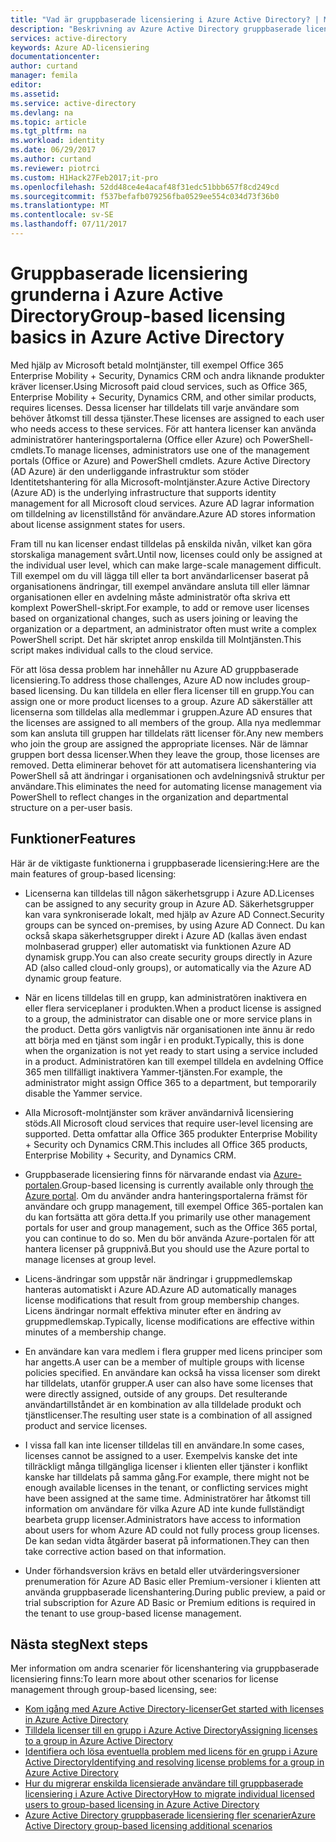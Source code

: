 ```yaml
---
title: "Vad är gruppbaserade licensiering i Azure Active Directory? | Microsoft Docs"
description: "Beskrivning av Azure Active Directory gruppbaserade licensiering, hur det fungerar och bästa praxis"
services: active-directory
keywords: Azure AD-licensiering
documentationcenter: 
author: curtand
manager: femila
editor: 
ms.assetid: 
ms.service: active-directory
ms.devlang: na
ms.topic: article
ms.tgt_pltfrm: na
ms.workload: identity
ms.date: 06/29/2017
ms.author: curtand
ms.reviewer: piotrci
ms.custom: H1Hack27Feb2017;it-pro
ms.openlocfilehash: 52dd48ce4e4acaf48f31edc51bbb657f8cd249cd
ms.sourcegitcommit: f537befafb079256fba0529ee554c034d73f36b0
ms.translationtype: MT
ms.contentlocale: sv-SE
ms.lasthandoff: 07/11/2017
---
```

# <a name="group-based-licensing-basics-in-azure-active-directory"></a><span data-ttu-id="05ba1-105">Gruppbaserade licensiering grunderna i Azure Active Directory</span><span class="sxs-lookup"><span data-stu-id="05ba1-105">Group-based licensing basics in Azure Active Directory</span></span>

<span data-ttu-id="05ba1-106">Med hjälp av Microsoft betald molntjänster, till exempel Office 365 Enterprise Mobility + Security, Dynamics CRM och andra liknande produkter kräver licenser.</span><span class="sxs-lookup"><span data-stu-id="05ba1-106">Using Microsoft paid cloud services, such as Office 365, Enterprise Mobility + Security, Dynamics CRM, and other similar products, requires licenses.</span></span> <span data-ttu-id="05ba1-107">Dessa licenser har tilldelats till varje användare som behöver åtkomst till dessa tjänster.</span><span class="sxs-lookup"><span data-stu-id="05ba1-107">These licenses are assigned to each user who needs access to these services.</span></span> <span data-ttu-id="05ba1-108">För att hantera licenser kan använda administratörer hanteringsportalerna (Office eller Azure) och PowerShell-cmdlets.</span><span class="sxs-lookup"><span data-stu-id="05ba1-108">To manage licenses, administrators use one of the management portals (Office or Azure) and PowerShell cmdlets.</span></span> <span data-ttu-id="05ba1-109">Azure Active Directory (AD Azure) är den underliggande infrastruktur som stöder Identitetshantering för alla Microsoft-molntjänster.</span><span class="sxs-lookup"><span data-stu-id="05ba1-109">Azure Active Directory (Azure AD) is the underlying infrastructure that supports identity management for all Microsoft cloud services.</span></span> <span data-ttu-id="05ba1-110">Azure AD lagrar information om tilldelning av licenstillstånd för användare.</span><span class="sxs-lookup"><span data-stu-id="05ba1-110">Azure AD stores information about license assignment states for users.</span></span>

<span data-ttu-id="05ba1-111">Fram till nu kan licenser endast tilldelas på enskilda nivån, vilket kan göra storskaliga management svårt.</span><span class="sxs-lookup"><span data-stu-id="05ba1-111">Until now, licenses could only be assigned at the individual user level, which can make large-scale management difficult.</span></span> <span data-ttu-id="05ba1-112">Till exempel om du vill lägga till eller ta bort användarlicenser baserat på organisationens ändringar, till exempel användare ansluta till eller lämnar organisationen eller en avdelning måste administratör ofta skriva ett komplext PowerShell-skript.</span><span class="sxs-lookup"><span data-stu-id="05ba1-112">For example, to add or remove user licenses based on organizational changes, such as users joining or leaving the organization or a department, an administrator often must write a complex PowerShell script.</span></span> <span data-ttu-id="05ba1-113">Det här skriptet anrop enskilda till Molntjänsten.</span><span class="sxs-lookup"><span data-stu-id="05ba1-113">This script makes individual calls to the cloud service.</span></span>

<span data-ttu-id="05ba1-114">För att lösa dessa problem har innehåller nu Azure AD gruppbaserade licensiering.</span><span class="sxs-lookup"><span data-stu-id="05ba1-114">To address those challenges, Azure AD now includes group-based licensing.</span></span> <span data-ttu-id="05ba1-115">Du kan tilldela en eller flera licenser till en grupp.</span><span class="sxs-lookup"><span data-stu-id="05ba1-115">You can assign one or more product licenses to a group.</span></span> <span data-ttu-id="05ba1-116">Azure AD säkerställer att licenserna som tilldelas alla medlemmar i gruppen.</span><span class="sxs-lookup"><span data-stu-id="05ba1-116">Azure AD ensures that the licenses are assigned to all members of the group.</span></span> <span data-ttu-id="05ba1-117">Alla nya medlemmar som kan ansluta till gruppen har tilldelats rätt licenser för.</span><span class="sxs-lookup"><span data-stu-id="05ba1-117">Any new members who join the group are assigned the appropriate licenses.</span></span> <span data-ttu-id="05ba1-118">När de lämnar gruppen bort dessa licenser.</span><span class="sxs-lookup"><span data-stu-id="05ba1-118">When they leave the group, those licenses are removed.</span></span> <span data-ttu-id="05ba1-119">Detta eliminerar behovet för att automatisera licenshantering via PowerShell så att ändringar i organisationen och avdelningsnivå struktur per användare.</span><span class="sxs-lookup"><span data-stu-id="05ba1-119">This eliminates the need for automating license management via PowerShell to reflect changes in the organization and departmental structure on a per-user basis.</span></span>

## <a name="features"></a><span data-ttu-id="05ba1-120">Funktioner</span><span class="sxs-lookup"><span data-stu-id="05ba1-120">Features</span></span>

<span data-ttu-id="05ba1-121">Här är de viktigaste funktionerna i gruppbaserade licensiering:</span><span class="sxs-lookup"><span data-stu-id="05ba1-121">Here are the main features of group-based licensing:</span></span>

- <span data-ttu-id="05ba1-122">Licenserna kan tilldelas till någon säkerhetsgrupp i Azure AD.</span><span class="sxs-lookup"><span data-stu-id="05ba1-122">Licenses can be assigned to any security group in Azure AD.</span></span> <span data-ttu-id="05ba1-123">Säkerhetsgrupper kan vara synkroniserade lokalt, med hjälp av Azure AD Connect.</span><span class="sxs-lookup"><span data-stu-id="05ba1-123">Security groups can be synced on-premises, by using Azure AD Connect.</span></span> <span data-ttu-id="05ba1-124">Du kan också skapa säkerhetsgrupper direkt i Azure AD (kallas även endast molnbaserad grupper) eller automatiskt via funktionen Azure AD dynamisk grupp.</span><span class="sxs-lookup"><span data-stu-id="05ba1-124">You can also create security groups directly in Azure AD (also called cloud-only groups), or automatically via the Azure AD dynamic group feature.</span></span>

- <span data-ttu-id="05ba1-125">När en licens tilldelas till en grupp, kan administratören inaktivera en eller flera serviceplaner i produkten.</span><span class="sxs-lookup"><span data-stu-id="05ba1-125">When a product license is assigned to a group, the administrator can disable one or more service plans in the product.</span></span> <span data-ttu-id="05ba1-126">Detta görs vanligtvis när organisationen inte ännu är redo att börja med en tjänst som ingår i en produkt.</span><span class="sxs-lookup"><span data-stu-id="05ba1-126">Typically, this is done when the organization is not yet ready to start using a service included in a product.</span></span> <span data-ttu-id="05ba1-127">Administratören kan till exempel tilldela en avdelning Office 365 men tillfälligt inaktivera Yammer-tjänsten.</span><span class="sxs-lookup"><span data-stu-id="05ba1-127">For example, the administrator might assign Office 365 to a department, but temporarily disable the Yammer service.</span></span>

- <span data-ttu-id="05ba1-128">Alla Microsoft-molntjänster som kräver användarnivå licensiering stöds.</span><span class="sxs-lookup"><span data-stu-id="05ba1-128">All Microsoft cloud services that require user-level licensing are supported.</span></span> <span data-ttu-id="05ba1-129">Detta omfattar alla Office 365 produkter Enterprise Mobility + Security och Dynamics CRM.</span><span class="sxs-lookup"><span data-stu-id="05ba1-129">This includes all Office 365 products, Enterprise Mobility + Security, and Dynamics CRM.</span></span>

- <span data-ttu-id="05ba1-130">Gruppbaserade licensiering finns för närvarande endast via [Azure-portalen](https://portal.azure.com).</span><span class="sxs-lookup"><span data-stu-id="05ba1-130">Group-based licensing is currently available only through [the Azure portal](https://portal.azure.com).</span></span> <span data-ttu-id="05ba1-131">Om du använder andra hanteringsportalerna främst för användare och grupp management, till exempel Office 365-portalen kan du kan fortsätta att göra detta.</span><span class="sxs-lookup"><span data-stu-id="05ba1-131">If you primarily use other management portals for user and group management, such as the Office 365 portal, you can continue to do so.</span></span> <span data-ttu-id="05ba1-132">Men du bör använda Azure-portalen för att hantera licenser på gruppnivå.</span><span class="sxs-lookup"><span data-stu-id="05ba1-132">But you should use the Azure portal to manage licenses at group level.</span></span>

- <span data-ttu-id="05ba1-133">Licens-ändringar som uppstår när ändringar i gruppmedlemskap hanteras automatiskt i Azure AD.</span><span class="sxs-lookup"><span data-stu-id="05ba1-133">Azure AD automatically manages license modifications that result from group membership changes.</span></span> <span data-ttu-id="05ba1-134">Licens ändringar normalt effektiva minuter efter en ändring av gruppmedlemskap.</span><span class="sxs-lookup"><span data-stu-id="05ba1-134">Typically, license modifications are effective within minutes of a membership change.</span></span>

- <span data-ttu-id="05ba1-135">En användare kan vara medlem i flera grupper med licens principer som har angetts.</span><span class="sxs-lookup"><span data-stu-id="05ba1-135">A user can be a member of multiple groups with license policies specified.</span></span> <span data-ttu-id="05ba1-136">En användare kan också ha vissa licenser som direkt har tilldelats, utanför grupper.</span><span class="sxs-lookup"><span data-stu-id="05ba1-136">A user can also have some licenses that were directly assigned, outside of any groups.</span></span> <span data-ttu-id="05ba1-137">Det resulterande användartillståndet är en kombination av alla tilldelade produkt och tjänstlicenser.</span><span class="sxs-lookup"><span data-stu-id="05ba1-137">The resulting user state is a combination of all assigned product and service licenses.</span></span>

- <span data-ttu-id="05ba1-138">I vissa fall kan inte licenser tilldelas till en användare.</span><span class="sxs-lookup"><span data-stu-id="05ba1-138">In some cases, licenses cannot be assigned to a user.</span></span> <span data-ttu-id="05ba1-139">Exempelvis kanske det inte tillräckligt många tillgängliga licenser i klienten eller tjänster i konflikt kanske har tilldelats på samma gång.</span><span class="sxs-lookup"><span data-stu-id="05ba1-139">For example, there might not be enough available licenses in the tenant, or conflicting services might have been assigned at the same time.</span></span> <span data-ttu-id="05ba1-140">Administratörer har åtkomst till information om användare för vilka Azure AD inte kunde fullständigt bearbeta grupp licenser.</span><span class="sxs-lookup"><span data-stu-id="05ba1-140">Administrators have access to information about users for whom Azure AD could not fully process group licenses.</span></span> <span data-ttu-id="05ba1-141">De kan sedan vidta åtgärder baserat på informationen.</span><span class="sxs-lookup"><span data-stu-id="05ba1-141">They can then take corrective action based on that information.</span></span>

- <span data-ttu-id="05ba1-142">Under förhandsversion krävs en betald eller utvärderingsversioner prenumeration för Azure AD Basic eller Premium-versioner i klienten att använda gruppbaserade licenshantering.</span><span class="sxs-lookup"><span data-stu-id="05ba1-142">During public preview, a paid or trial subscription for Azure AD Basic or Premium editions is required in the tenant to use group-based license management.</span></span>

## <a name="next-steps"></a><span data-ttu-id="05ba1-143">Nästa steg</span><span class="sxs-lookup"><span data-stu-id="05ba1-143">Next steps</span></span>

<span data-ttu-id="05ba1-144">Mer information om andra scenarier för licenshantering via gruppbaserade licensiering finns:</span><span class="sxs-lookup"><span data-stu-id="05ba1-144">To learn more about other scenarios for license management through group-based licensing, see:</span></span>

* [<span data-ttu-id="05ba1-145">Kom igång med Azure Active Directory-licenser</span><span class="sxs-lookup"><span data-stu-id="05ba1-145">Get started with licenses in Azure Active Directory</span></span>](active-directory-licensing-get-started-azure-portal.md)
* [<span data-ttu-id="05ba1-146">Tilldela licenser till en grupp i Azure Active Directory</span><span class="sxs-lookup"><span data-stu-id="05ba1-146">Assigning licenses to a group in Azure Active Directory</span></span>](active-directory-licensing-group-assignment-azure-portal.md)
* [<span data-ttu-id="05ba1-147">Identifiera och lösa eventuella problem med licens för en grupp i Azure Active Directory</span><span class="sxs-lookup"><span data-stu-id="05ba1-147">Identifying and resolving license problems for a group in Azure Active Directory</span></span>](active-directory-licensing-group-problem-resolution-azure-portal.md)
* [<span data-ttu-id="05ba1-148">Hur du migrerar enskilda licensierade användare till gruppbaserade licensiering i Azure Active Directory</span><span class="sxs-lookup"><span data-stu-id="05ba1-148">How to migrate individual licensed users to group-based licensing in Azure Active Directory</span></span>](active-directory-licensing-group-migration-azure-portal.md)
* [<span data-ttu-id="05ba1-149">Azure Active Directory gruppbaserade licensiering fler scenarier</span><span class="sxs-lookup"><span data-stu-id="05ba1-149">Azure Active Directory group-based licensing additional scenarios</span></span>](active-directory-licensing-group-advanced.md)
